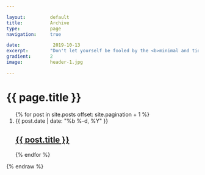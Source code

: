 ```yaml
---

layout:		    default
title:  		Archive
type:			page
navigation: 	true

date:   		 2019-10-13
excerpt: 		"Don't let yourself be fooled by the <b>minimal and tidy overall appearance</b> of this theme — <i>you might be surprised what's included</i>."
gradient: 		2
image: 		    header-1.jpg

---
```


<div class="home-page">
    <h1 class="home-page__title">{{ page.title }}</h1>
    <ol class="home-page__post-list">
        {% for post in site.posts offset: site.pagination + 1 %}
        <li class="post">
            <span class="date">{{ post.date | date: "%b %-d, %Y" }}</span>
            <h2 class="title">
                <a class="link" href="{{ post.url }}">{{ post.title }}</a>
            </h2>
        </li>
        {% endfor %}
    </ol>
</div>
{% endraw %}
